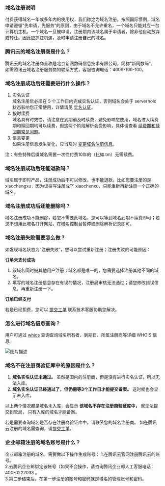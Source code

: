 ### 域名注册说明
付费获得域名一年或多年内的使用权，我们称之为域名注册。按照国际惯例，域名申请遵循“先申请，先服务”的原则，由于域名不允许重名，一个域名只能对应一台计算机主机，一个域名一旦被申请，注册期内该域名属于申请者，除非他自动放弃或转让。因此应抓住机遇，及时申请注册自己的域名。  

### 腾讯云的域名注册商是什么？
腾讯云的域名注册商全称是北京新网数码信息技术有限公司，简称“新网数码”。
如需腾讯云域名注册服务商的联系方式，客服咨询电话：4009-100-100。  

### 域名注册成功后还需要进行什么操作？
1. 实名认证  
域名注册后必须在 5 个工作日内完成实名认证，否则域名会处于 serverhold 状态影响您正常使用，详情请见 [实名认证](https://cloud.tencent.com/document/product/242/6707)。
2. 按时续费  
域名具有时效性，请注意在到期前及时续费，避免影响您使用，域名进入续费期和赎回期均可以续费，但这两个阶段解析会受影响，具体请查看 [续费期和赎回期常见问题](https://cloud.tencent.com/document/product/242/3705)。
3. 信息变更  
如果注册信息发生变化，应当及时 [变更域名注册信息](https://cloud.tencent.com/document/product/242/3648)。  

注：有些特殊后缀域名需要一次性付费10年的（比如.tm）无需续费。  

### 域名注册成功后还能退款吗？
域名属于即时产品，注册成功后不可以修改，也不能退款。比如您要注册的是 xiaochengxu，因为误拼写注册成了 xiaochenxu，只能重新再新注册一个正确的域名。

### 域名注册成功后还能删除吗？
域名注册成功不能删除，若您不需要此域名，您可以等到域名到期不续费即可；若您不想用此域名打开网站，在域名控制台暂停或删除解析记录即可。

### 域名注册失败需要怎么做？
如发现域名状态为“注册失败”，您可以尝试重新注册；注册失败的可能原因：

  __订单未支付成功__ 


1. 该域名同时被其他用户注册；域名都是唯一的，您需要选择注册其他不同的域名。
2. 填写的域名注册信息存在有误的情况，注册局审核无法通过；请您修改错误信息，再重新注册一下。


  __订单已经支付__ 

 若是已经扣费，您可以 [提交工单](https://console.cloud.tencent.com/workorder/category) 联系技术客服协助您解决。

### 怎么进行域名信息查询？
用户可通过 [whios](https://whois.cloud.tencent.com/) 查询查询域名所有者、到期日、所属注册商等详细 WHOIS 信息。


![图片描述](//bot1024-1253841380.file.myqcloud.com/3545300cff4211e7a83d5254000ab150.png)


### 域名不在注册商验证库中的原因是什么？

 1. __域名实名认证未通过。__ 虽然是国内的注册商，但是没有进行实名认证，所以无法入库。
 2. __域名实名认证已经通过了，但仍需等3个工作日才能提交备案。__ 这时候也会显示未入库。

以上两个情况都是域名未入库，会显示 __该域名不存在注册商验证库中，__ 就无法提交到管局， 只有入库的域名才能备案。

若是需要查询域名是否存在注册商验证库中，请联系您的域名注册商。
如在腾讯云注册的域名需查询，请[提交工单](https://console.cloud.tencent.com/workorder/category)。

### 企业邮箱注册的域名账号是什么？
企业邮箱注册的域名，需要做以下操作生成账号：
1.在腾讯云官网注册腾讯云的账号。   
2.去腾讯企业邮绑定该帐号（如果不会操作，请咨询腾讯企业邮人工客服电话： 400-0222033 。   
3.第二步结束后，在第一步注册的账号和密码就是域名的管理账号和密码。



